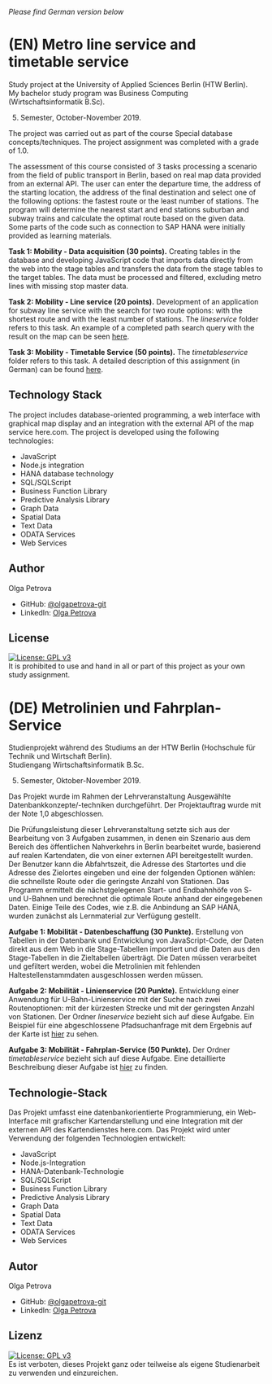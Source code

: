 *Please find German version below*
# (EN) Metro line service and timetable service
Study project at the University of Applied Sciences Berlin (HTW Berlin).       
My bachelor study program was Business Computing (Wirtschaftsinformatik B.Sc).   

5. Semester, October-November 2019.     
  
The project was carried out as part of the course Special database concepts/techniques. The project assignment was completed with a grade of 1.0.

The assessment of this course consisted of 3 tasks processing a scenario from the field of public transport in Berlin, based on real map data provided from an external API. The user can enter the departure time, the address of the starting location, the address of the final destination and select one of the following options: the fastest route or the least number of stations. The program will determine the nearest start and end stations suburban and subway trains and calculate the optimal route based on the given data. Some parts of the code such as connection to SAP HANA were initially provided as learning materials.

**Task 1: Mobility - Data acquisition (30 points).** Creating tables in the database and developing JavaScript code that imports data directly from the web into the stage tables and transfers the data from the stage tables to the target tables. The data must be processed and filtered, excluding metro lines with missing stop master data.

**Task 2: Mobility - Line service (20 points).** Development of an application for subway line service with the search for two route options: with the shortest route and with the least number of stations. The *lineservice* folder refers to this task. An example of a completed path search query with the result on the map can be seen [here](https://github.com/olgapetrova-git/5-sem-js-sap-hana-lineservice-timetableservice/blob/d176f3ed7d126705ce7385cc8706ded39e46ce7d/lineservice/resources/linienservice_example.pdf).

**Task 3: Mobility - Timetable Service (50 points).** The *timetableservice* folder refers to this task. A detailed description of this assignment (in German) can be found [here](https://github.com/olgapetrova-git/5-sem-js-sap-hana-lineservice-timetableservice/blob/0f5e12e583d683916af824374194535503e12861/timetableservice/Petrova_0562984_Aufgabe%203.pdf). 

## Technology Stack
The project includes database-oriented programming, a web interface with graphical map display and an integration with the external API of the map service here.com. 
The project is developed using the following technologies:
- JavaScript
- Node.js integration
- HANA database technology
- SQL/SQLScript
- Business Function Library
- Predictive Analysis Library
- Graph Data
- Spatial Data
- Text Data
- ODATA Services
- Web Services
## Author
Olga Petrova
- GitHub: [@olgapetrova-git](https://github.com/olgapetrova-git)
- LinkedIn: [Olga Petrova](https://www.linkedin.com/in/olga-petrova-berlin/)
## License  
[![License: GPL v3](https://img.shields.io/badge/License-GPLv3-blue.svg)](https://www.gnu.org/licenses/gpl-3.0)  
It is prohibited to use and hand in all or part of this project as your own study assignment.
# (DE) Metrolinien und Fahrplan-Service
Studienprojekt während des Studiums an der HTW Berlin (Hochschule für Technik und Wirtschaft Berlin).        
Studiengang Wirtschaftsinformatik B.Sc.       

5. Semester, Oktober-November 2019.    

Das Projekt wurde im Rahmen der Lehrveranstaltung Ausgewählte Datenbankkonzepte/-techniken durchgeführt. Der Projektauftrag wurde mit der Note 1,0 abgeschlossen. 

Die Prüfungsleistung dieser Lehrveranstaltung setzte sich aus der Bearbeitung von 3 Aufgaben zusammen, in denen ein Szenario aus dem Bereich des öffentlichen Nahverkehrs in Berlin bearbeitet wurde, basierend auf realen Kartendaten, die von einer externen API bereitgestellt wurden. Der Benutzer kann die Abfahrtszeit, die Adresse des Startortes und die Adresse des Zielortes eingeben und eine der folgenden Optionen wählen: die schnellste Route oder die geringste Anzahl von Stationen. Das Programm ermittelt die nächstgelegenen Start- und Endbahnhöfe von S- und U-Bahnen und berechnet die optimale Route anhand der eingegebenen Daten. Einige Teile des Codes, wie z.B. die Anbindung an SAP HANA, wurden zunächst als Lernmaterial zur Verfügung gestellt.

**Aufgabe 1: Mobilität - Datenbeschaffung (30 Punkte).** Erstellung von Tabellen in der Datenbank und Entwicklung von JavaScript-Code, der Daten direkt aus dem Web in die Stage-Tabellen importiert und die Daten aus den Stage-Tabellen in die Zieltabellen überträgt. Die Daten müssen verarbeitet und gefiltert werden, wobei die Metrolinien mit fehlenden Haltestellenstammdaten ausgeschlossen werden müssen.

**Aufgabe 2: Mobilität - Linienservice (20 Punkte).** Entwicklung einer Anwendung für U-Bahn-Linienservice mit der Suche nach zwei Routenoptionen: mit der kürzesten Strecke und mit der geringsten Anzahl von Stationen. Der Ordner *lineservice* bezieht sich auf diese Aufgabe. Ein Beispiel für eine abgeschlossene Pfadsuchanfrage mit dem Ergebnis auf der Karte ist [hier](https://github.com/olgapetrova-git/5-sem-js-sap-hana-lineservice-timetableservice/blob/d176f3ed7d126705ce7385cc8706ded39e46ce7d/lineservice/resources/linienservice_example.pdf) zu sehen.

**Aufgabe 3: Mobilität - Fahrplan-Service (50 Punkte).** Der Ordner *timetableservice* bezieht sich auf diese Aufgabe. Eine detaillierte Beschreibung dieser Aufgabe ist [hier](https://github.com/olgapetrova-git/5-sem-js-sap-hana-lineservice-timetableservice/blob/0f5e12e583d683916af824374194535503e12861/timetableservice/Petrova_0562984_Aufgabe%203.pdf) zu finden. 
## Technologie-Stack
Das Projekt umfasst eine datenbankorientierte Programmierung, ein Web-Interface mit grafischer Kartendarstellung und eine Integration mit der externen API des Kartendienstes here.com. Das Projekt wird unter Verwendung der folgenden Technologien entwickelt:   
- JavaScript
- Node.js-Integration
- HANA-Datenbank-Technologie
- SQL/SQLScript
- Business Function Library
- Predictive Analysis Library
- Graph Data
- Spatial Data
- Text Data
- ODATA Services
- Web Services

## Autor
Olga Petrova
- GitHub: [@olgapetrova-git](https://github.com/olgapetrova-git)
- LinkedIn: [Olga Petrova](https://www.linkedin.com/in/olga-petrova-berlin/)
## Lizenz
[![License: GPL v3](https://img.shields.io/badge/License-GPLv3-blue.svg)](https://www.gnu.org/licenses/gpl-3.0)  
Es ist verboten, dieses Projekt ganz oder teilweise als eigene Studienarbeit zu verwenden und einzureichen.
